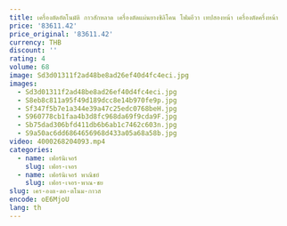 ```yaml
---
title: เครื่องตัดอัตโนมัติ กาวสักหลาด เครื่องตัดแผ่นยางซิลิโคน โฟมอีวา เทปสองหน้า เครื่องตัดครึ่งหน้า
price: '83611.42'
price_original: '83611.42'
currency: THB
discount: ''
rating: 4
volume: 68
image: Sd3d01311f2ad48be8ad26ef40d4fc4eci.jpg
images:
  - Sd3d01311f2ad48be8ad26ef40d4fc4eci.jpg
  - S8eb8c811a95f49d189dcc8e14b970fe9p.jpg
  - Sf347f5b7e1a344e39a47c25edc0768beH.jpg
  - S960778cb1faa4b3d8fc968da69f9cda9F.jpg
  - Sb75dad306bfd411db6b6ab1c7462c603n.jpg
  - S9a50ac6dd6864656968d433a05a68a58b.jpg
video: 4000268204093.mp4
categories:
  - name: เฟอร์นิเจอร์
    slug: เฟอร-เจอร
  - name: เฟอร์นิเจอร์ พาณิชย์
    slug: เฟอร-เจอร-พาณ-ชย
slug: เคร-องต-ดอ-ตโนม-กาวส
encode: oE6MjoU
lang: th
---
```

  